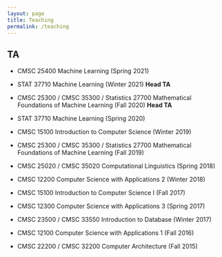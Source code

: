 ```yaml
---
layout: page
title: Teaching
permalink: /teaching
---
```


## TA

- CMSC 25400 Machine Learning (Spring 2021)

- STAT 37710 Machine Learning (Winter 2021) **Head TA**

- CMSC 25300 / CMSC 35300 / Statistics 27700 Mathematical Foundations of Machine Learning (Fall 2020) **Head TA**

- STAT 37710 Machine Learning (Spring 2020)

- CMSC 15100 Introduction to Computer Science (Winter 2019)

- CMSC 25300 / CMSC 35300 / Statistics 27700 Mathematical Foundations of Machine Learning (Fall 2019)

- CMSC 25020 / CMSC 35020 Computational Linguistics (Spring 2018)

- CMSC 12200 Computer Science with Applications 2 (Winter 2018)

- CMSC 15100 Introduction to Computer Science I (Fall 2017)

- CMSC 12300 Computer Science with Applications 3 (Spring 2017)

- CMSC 23500 / CMSC 33550 Introduction to Database (Winter 2017)

- CMSC 12100 Computer Science with Applications 1 (Fall 2016)

- CMSC 22200 / CMSC 32200 Computer Architecture (Fall 2015)
